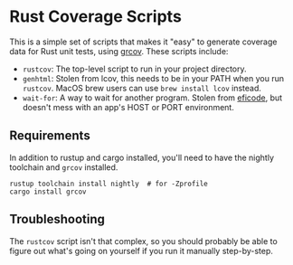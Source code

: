 # Rust Coverage Scripts

This is a simple set of scripts that makes it "easy" to generate
coverage data for Rust unit tests, using
[grcov](ttps://github.com/mozilla/grcov). These scripts include:

- `rustcov`: The top-level script to run in your project directory.
- `genhtml`: Stolen from lcov, this needs to be in your PATH when you
  run `rustcov`. MacOS brew users can use `brew install lcov` instead.
- `wait-for`: A way to wait for another program. Stolen from
  [eficode](https://github.com/eficode/wait-for/), but doesn't mess with
  an app's HOST or PORT environment.

## Requirements

In addition to rustup and cargo installed, you'll need to have the
nightly toolchain and `grcov` installed.

```
rustup toolchain install nightly  # for -Zprofile
cargo install grcov
```

## Troubleshooting

The `rustcov` script isn't that complex, so you should probably be able
to figure out what's going on yourself if you run it manually
step-by-step.
